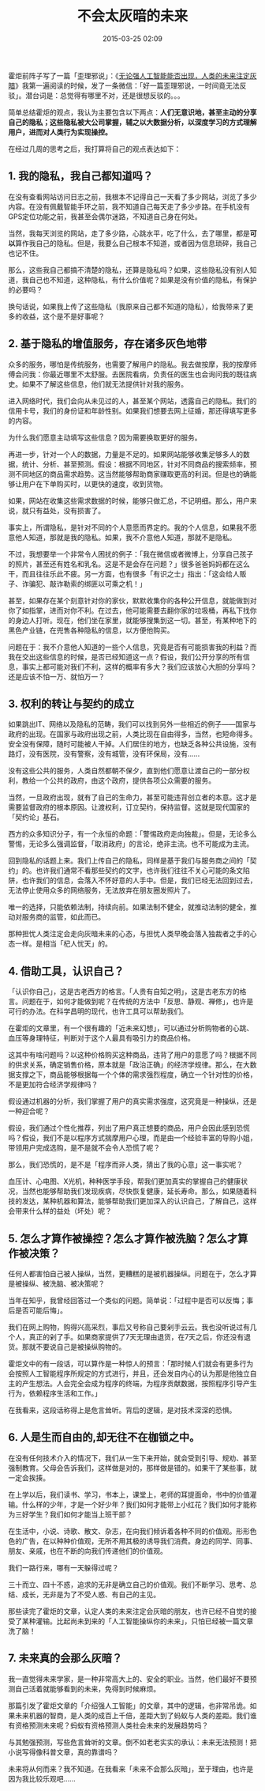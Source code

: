 ﻿---
layout: post
title:  "不会太灰暗的未来"
date:   2015-03-25 02:09
categories: Thinking IT
tags: Essay
---

霍炬前阵子写了一篇「歪理邪说」：《[无论强人工智能能否出现，人类的未来注定灰暗](http://www.leiphone.com/news/201503/6NPsE8EuYl4Sn5wv.html)》我第一遍阅读的时候，发了一条微信：「好一篇歪理邪说，一时间竟无法反驳」。潜台词是：总觉得有哪里不对，还是很想反驳的。。。

简单总结霍炬的观点，我认为主要包含以下两点：**人们无意识地，甚至主动的分享自己的隐私；这些隐私被大公司掌握，辅之以大数据分析，以深度学习的方式理解用户，进而对人类行为实现操控。**

在经过几周的思考之后，我打算将自己的观点表达如下：

## 1. 我的隐私，我自己都知道吗？

在没有查看网站访问日志之前，我根本不记得自己一天看了多少网站，浏览了多少内容。在没有佩戴智能手环之前，我不知道自己每天走了多少步路。在手机没有GPS定位功能之前，我甚至会偶尔迷路，不知道自己身在何处。

当然，我每天浏览的网站，走了多少路，心跳水平，吃了什么，去了哪里，都是**可以**算作我自己的隐私。但是，我要么自己根本不知道，或者因为信息琐碎，我自己也记不住。

那么，这些我自己都搞不清楚的隐私，还算是隐私吗？如果，这些隐私没有别人知道，我自己也不知道，这种隐私，有什么价值呢？如果是没有价值的隐私，有保护的必要吗？

换句话说，如果我上传了这些隐私（我原来自己都不知道的隐私），给我带来了更多的收益，这个是不是好事呢？

## 2. 基于隐私的增值服务，存在诸多灰色地带

众多的服务，哪怕是传统服务，也需要了解用户的隐私。我去做按摩，我的按摩师傅会问我：你最近哪里不太舒服。去医院看病，负责任的医生也会询问我的既往病史。如果不了解这些信息，他们就无法提供针对我的服务。

进入网络时代，我们会向从未见过的人，甚至某个网站，透露自己的隐私。我们的信用卡号，我们的身份证和年龄性别。如果我们想要去网上征婚，那还得填写更多的内容。

为什么我们愿意主动填写这些信息？因为需要换取更好的服务。

再进一步，针对一个人的数据，力量是不足的。如果网站能够收集足够多人的数据，统计、分析、甚至预测。假设：根据不同地区，针对不同商品的搜索频率，预测不同地区的商品需求趋势。这当然能够帮助商家赚取更高的利润。但是也的确能够让用户在下单购买时，以更快的速度，收到货物。

如果，网站在收集这些需求数据的时候，能够只做汇总，不记明细。那么，用户来说，就只有益处，没有损害了。

事实上，所谓隐私，是针对不同的个人意愿而界定的。我的个人信息，如果我不愿意他人知道，那就是我的隐私。如果，我不介意他人知道，那就不是隐私。

不过，我想要举一个非常令人困扰的例子：「我在微信或者微博上，分享自己孩子的照片，甚至还有姓名和乳名。这是不是会存在问题？」很多爸爸妈妈都在这么干，而且往往乐此不疲。另一方面，也有很多「有识之士」指出：「这会给人贩子、诈骗犯、敲诈勒索的绑匪以可乘之机！」

甚至，如果存在某个刻意针对你的家伙，默默收集你的各种公开信息，就能做到对你了如指掌，进而对你不利。在过去，他可能需要去翻你家的垃圾桶，再私下找你的身边人打听。现在，他们坐在家里，就能够搜集到这一切。甚至，有某种地下的黑色产业链，在兜售各种隐私的信息，以方便他购买。

问题在于：我不介意他人知道的一些个人信息，究竟是否有可能损害我的利益？而我在交出这些信息的时候，是否已经知道这一点？假设，我们公开分享的所有信息，事实上都可能对我们不利，这样的概率有多大？我们应该放心大胆的分享吗？还是应该不怕一万、就怕万一？

## 3. 权利的转让与契约的成立

如果跳出IT、网络以及隐私的范畴，我们可以找到另外一些相近的例子——国家与政府的出现。在国家与政府出现之前，人类比现在自由得多，当然，也短命得多。安全没有保障，随时可能被人干掉。人们居住的地方，也缺乏各种公共设施，没有路灯，没有医院，没有警察，没有城管，没有环保局，没有......

没有这些公共的服务，人类自然都朝不保夕，直到他们愿意让渡自己的一部分权利，教给一个公共的政府，由这个政府，提供各项公众需要的服务。

当然，一旦政府出现，就有了自己的生命力，甚至可能违背创立者的本意。这才是需要监督政府的根本原因。让渡权利，订立契约，保持监督。这就是现代国家的「契约论」基石。

西方的众多知识分子，有一个永恒的命题：「警惕政府走向独裁」。但是，无论多么警惕，无论多么强调监督，「取消政府」的言论，绝非主流。也不可能成为主流。

回到隐私的话题上来。我们上传自己的隐私，同样是基于我们与服务商之间的「契约」的。也许我们通常不看那些契约的文字，也许我们往往不关心可能的条文陷阱，也许我们的信息，会落入不怀好意的人手中。但是，我们已经无法回到过去，无法停止使用众多的网络服务，无法放弃在朋友圈发照片了。

唯一的选择，只能依赖法制，持续向前。如果法制不健全，就推动法制的健全，推动对服务商的监管，如此而已。

那种担忧人类注定会走向灰暗未来的心态，与担忧人类早晚会落入独裁者之手的心态一样。是相当「杞人忧天」的。

## 4. 借助工具，认识自己？

「认识你自己」，这是古老西方的格言。「人贵有自知之明」，这是古老东方的格言。问题在于，如何才能做到呢？在传统的方法中「反思、静观、禅修」，也许是可行的办法。在科学昌明的现代，也许工具可以帮助我们。

在霍炬的文章里，有一个很有趣的「近未来幻想」，可以通过分析购物者的心跳、血压等身理特征，判断对于这个人最具有吸引力的商品价格。

这其中有啥问题吗？以这种价格购买这种商品，违背了用户的意愿了吗？根据不同的供求关系，确定销售价格，原本就是「政治正确」的经济学规律。那么，在大数据支撑之下，商品能够根据每一个个体的需求强烈程度，确立一个针对性的价格，不是更加符合经济学规律吗？

假设通过机器的分析，我们掌握了用户的真实需求强度，这究竟是一种操纵，还是一种迎合呢？

假设，我们通过个性化推荐，列出了用户真正想要的商品，用户会因此感到恐慌吗？假设，我们不是以程序方式揣摩用户心理，而是由一个经验丰富的导购小姐，带领用户完成选购，是不是就不会令人恐慌了呢？

那么，我们恐慌的，是不是「程序而非人类，猜出了我的心意」这一事实呢？

血压计、心电图、X光机，种种医学手段，帮我们更加真实的掌握自己的健康状况，当然也能够帮助我们发现疾病，尽快恢复健康，延长寿命。那么，如果随着科技的发达，某种机器和算法，能够帮助我们更加深入的认识自己，了解自己，这样会带来什么样的益处（坏处）呢？

## 5. 怎么才算作被操控？怎么才算作被洗脑？怎么才算作被决策？

任何人都害怕自己被人操纵，当然，更糟糕的是被机器操纵。问题在于，怎么才算是被操纵、被洗脑、被决策呢？

当年在知乎，我曾经回答过一个类似的问题。简单说：「过程中是否可以反悔；事后是否可能后悔」。

我们在网上购物，购得兴高采烈，事后又号称自己要剁手云云。我也没听说过有几个人，真正的剁了手。如果商家提供了7天无理由退货，在7天之后，你还没有退货。那就不要说自己是被操纵购物的。

霍炬文中的有一段话，可以算作是一种惊人的预言：「那时候人们就会有更多行为会按照人工智能程序所规定的方式进行，并且，还会发自内心的认为那是他独立自主的产生想法。人会完全会成为程序的终端，为程序贡献数据，按照程序引导产生行为，依赖程序生活和工作。」

在我看来，这段话称得上是危言耸听。背后的逻辑，是对技术深深的恐惧。

## 6. 人是生而自由的,却无往不在枷锁之中。

在没有任何技术介入的情况下，我们从一生下来开始，就会受到引导、规劝、甚至强制教育。父母会告诉我们，这样做是对的，那样做是错的。如果干了某些事，就一定会挨揍。

在上学以后，我们读书、学习，书本上，课堂上，老师的耳提面命，书中的价值灌输。什么样的少年，才是一个好少年？我们如何才能带上小红花？我们如何才能称为三好学生？我们如何才能当上班干部？

在生活中，小说、诗歌、散文、杂志，在向我们倾诉着各种不同的价值观。形形色色的广告，在以种种价值观，无所不用其极的诱导我们消费。身边的同学、同事、朋友、亲戚，也在不断的向我们传递他们的价值观。

我们一路行来，哪有一天躲得过呢？

三十而立、四十不惑，追求的无非是确立自己的价值观。我们不断学习、思考、总结、成长，无非是为了不受人惑、有自己的主见。

那些读完了霍炬的文章，认定人类的未来注定会灰暗的朋友，也许已经不自觉的接受了某种灌输。比起尚未到来的「人工智能操纵你的未来」，只怕已经被一篇文章洗了脑！

## 7. 未来真的会那么灰暗？

我一直觉得未来学家，是一种非常高大上的、安全的职业。当然，他们最好不要预测自己活着就能够看到的未来，免得到时候麻烦。

那篇引发了霍炬文章的「介绍强人工智能」的文章，其中的逻辑，也非常吊诡。如果未来机器的智商，是人类的成百上千倍，差距大到了蚂蚁与人类的差距。我们谁有资格预测未来呢？蚂蚁有资格预测人类社会未来的发展趋势吗？

与其勉强预测，写些危言耸听的文章。倒不如老老实实的承认：未来无法预测！把小说写得像科普文章，真的靠谱吗？

未来将从何而来？我不知道。在我看来「未来不会那么灰暗」，至于理由，也许是因为我比较乐观吧......